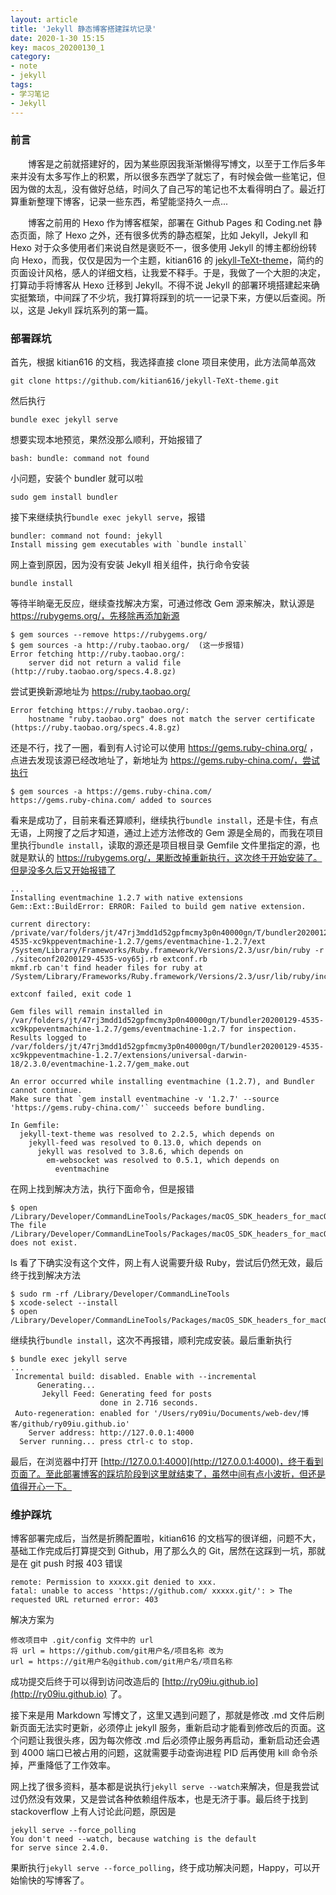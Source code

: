 ```yaml
---
layout: article
title: 'Jekyll 静态博客搭建踩坑记录'
date: 2020-1-30 15:15
key: macos_20200130_1
category: 
- note 
- jekyll
tags:
- 学习笔记
- Jekyll
---
```


### 前言
&emsp;&emsp;博客是之前就搭建好的，因为某些原因我渐渐懒得写博文，以至于工作后多年来并没有太多写作上的积累，所以很多东西学了就忘了，有时候会做一些笔记，但因为做的太乱，没有做好总结，时间久了自己写的笔记也不太看得明白了。最近打算重新整理下博客，记录一些东西，希望能坚持久一点...

<!-- more -->

&emsp;&emsp;博客之前用的 Hexo 作为博客框架，部署在 Github Pages 和 Coding.net 静态页面，除了 Hexo 之外，还有很多优秀的静态框架，比如 Jekyll，Jekyll 和 Hexo 对于众多使用者们来说自然是褒贬不一，很多使用 Jekyll 的博主都纷纷转向 Hexo，而我，仅仅是因为一个主题，kitian616 的 [jekyll-TeXt-theme](https://github.com/kitian616/jekyll-TeXt-theme)，简约的页面设计风格，感人的详细文档，让我爱不释手。于是，我做了一个大胆的决定，打算动手将博客从 Hexo 迁移到 Jekyll。不得不说 Jekyll 的部署环境搭建起来确实挺繁琐，中间踩了不少坑，我打算将踩到的坑一一记录下来，方便以后查阅。所以，这是 Jekyll 踩坑系列的第一篇。

### 部署踩坑
首先，根据 kitian616 的文档，我选择直接 clone 项目来使用，此方法简单高效

`git clone https://github.com/kitian616/jekyll-TeXt-theme.git`

然后执行

`bundle exec jekyll serve`

想要实现本地预览，果然没那么顺利，开始报错了

`bash: bundle: command not found`

小问题，安装个 bundler 就可以啦

`sudo gem install bundler`

接下来继续执行`bundle exec jekyll serve`，报错

```shell
bundler: command not found: jekyll
Install missing gem executables with `bundle install`
```

网上查到原因，因为没有安装 Jekyll 相关组件，执行命令安装

`bundle install`

等待半晌毫无反应，继续查找解决方案，可通过修改 Gem 源来解决，默认源是 https://rubygems.org/，先移除再添加新源

```shell
$ gem sources --remove https://rubygems.org/
$ gem sources -a http://ruby.taobao.org/  (这一步报错)
Error fetching http://ruby.taobao.org/:
	server did not return a valid file (http://ruby.taobao.org/specs.4.8.gz)
```

尝试更换新源地址为 https://ruby.taobao.org/

```shell
Error fetching https://ruby.taobao.org/:
	hostname "ruby.taobao.org" does not match the server certificate (https://ruby.taobao.org/specs.4.8.gz)
```

还是不行，找了一圈，看到有人讨论可以使用 https://gems.ruby-china.org/ ，点进去发现该源已经改地址了，新地址为 https://gems.ruby-china.com/，尝试执行

```shell
$ gem sources -a https://gems.ruby-china.com/
https://gems.ruby-china.com/ added to sources
```

看来是成功了，目前来看还算顺利，继续执行`bundle install`，还是卡住，有点无语，上网搜了之后才知道，通过上述方法修改的 Gem 源是全局的，而我在项目里执行`bundle install`，读取的源还是项目根目录 Gemfile 文件里指定的源，也就是默认的 https://rubygems.org/，果断改掉重新执行，这次终于开始安装了。但是没多久后又开始报错了

```shell
...
Installing eventmachine 1.2.7 with native extensions
Gem::Ext::BuildError: ERROR: Failed to build gem native extension.

current directory:
/private/var/folders/jt/47rj3mdd1d52gpfmcmy3p0n40000gn/T/bundler20200129-4535-xc9kppeventmachine-1.2.7/gems/eventmachine-1.2.7/ext
/System/Library/Frameworks/Ruby.framework/Versions/2.3/usr/bin/ruby -r ./siteconf20200129-4535-voy65j.rb extconf.rb
mkmf.rb can't find header files for ruby at /System/Library/Frameworks/Ruby.framework/Versions/2.3/usr/lib/ruby/include/ruby.h

extconf failed, exit code 1

Gem files will remain installed in
/var/folders/jt/47rj3mdd1d52gpfmcmy3p0n40000gn/T/bundler20200129-4535-xc9kppeventmachine-1.2.7/gems/eventmachine-1.2.7 for inspection.
Results logged to
/var/folders/jt/47rj3mdd1d52gpfmcmy3p0n40000gn/T/bundler20200129-4535-xc9kppeventmachine-1.2.7/extensions/universal-darwin-18/2.3.0/eventmachine-1.2.7/gem_make.out

An error occurred while installing eventmachine (1.2.7), and Bundler cannot continue.
Make sure that `gem install eventmachine -v '1.2.7' --source 'https://gems.ruby-china.com/'` succeeds before bundling.

In Gemfile:
  jekyll-text-theme was resolved to 2.2.5, which depends on
    jekyll-feed was resolved to 0.13.0, which depends on
      jekyll was resolved to 3.8.6, which depends on
        em-websocket was resolved to 0.5.1, which depends on
          eventmachine
```

在网上找到解决方法，执行下面命令，但是报错

```shell
$ open /Library/Developer/CommandLineTools/Packages/macOS_SDK_headers_for_macOS_10.14.pkg 
The file /Library/Developer/CommandLineTools/Packages/macOS_SDK_headers_for_macOS_10.14.pkg does not exist.
```

ls 看了下确实没有这个文件，网上有人说需要升级 Ruby，尝试后仍然无效，最后终于找到解决方法

```shell
$ sudo rm -rf /Library/Developer/CommandLineTools
$ xcode-select --install
$ open /Library/Developer/CommandLineTools/Packages/macOS_SDK_headers_for_macOS_10.14.pkg
```

继续执行`bundle install`，这次不再报错，顺利完成安装。最后重新执行

```shell
$ bundle exec jekyll serve
...
 Incremental build: disabled. Enable with --incremental
      Generating... 
       Jekyll Feed: Generating feed for posts
                    done in 2.716 seconds.
 Auto-regeneration: enabled for '/Users/ry09iu/Documents/web-dev/博客/github/ry09iu.github.io'
    Server address: http://127.0.0.1:4000
  Server running... press ctrl-c to stop.
```

最后，在浏览器中打开 [http://127.0.0.1:4000](http://127.0.0.1:4000)，终于看到页面了。至此部署博客的踩坑阶段到这里就结束了，虽然中间有点小波折，但还是值得开心一下。

### 维护踩坑

博客部署完成后，当然是折腾配置啦，kitian616 的文档写的很详细，问题不大，基础工作完成后打算提交到 Github，用了那么久的 Git，居然在这踩到一坑，那就是在 git push 时报 403 错误

```shell
remote: Permission to xxxxx.git denied to xxx.
fatal: unable to access 'https://github.com/ xxxxx.git/': > The requested URL returned error: 403
```

解决方案为

```
修改项目中 .git/config 文件中的 url
将 url = https://github.com/git用户名/项目名称 改为
url = https://git用户名@github.com/git用户名/项目名称
```

成功提交后终于可以得到访问改造后的 [http://ry09iu.github.io](http://ry09iu.github.io) 了。

接下来是用 Markdown 写博文了，这里又遇到问题了，那就是修改 .md 文件后刷新页面无法实时更新，必须停止 jekyll 服务，重新启动才能看到修改后的页面。这个问题让我很头疼，因为每次修改 .md 后必须停止服务再启动，重新启动还会遇到 4000 端口已被占用的问题，这就需要手动查询进程 PID 后再使用 kill 命令杀掉，严重降低了工作效率。

网上找了很多资料，基本都是说执行`jekyll serve --watch`来解决，但是我尝试过仍然没有效果，又是尝试各种依赖组件版本，也是无济于事。最后终于找到 stackoverflow 上有人讨论此问题，原因是

```
jekyll serve --force_polling
You don't need --watch, because watching is the default for serve since 2.4.0.
```

果断执行`jekyll serve --force_polling`，终于成功解决问题，Happy，可以开始愉快的写博客了。